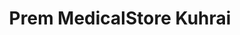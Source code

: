 ---
title: "Prem MedicalStore Kuhrai"
url: /khurai/prem-medicalstore-kuhrai/
shop: medical supply
---